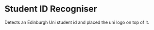 # Student ID Recogniser

Detects an Edinburgh Uni student id and placed the uni logo on top of it.

